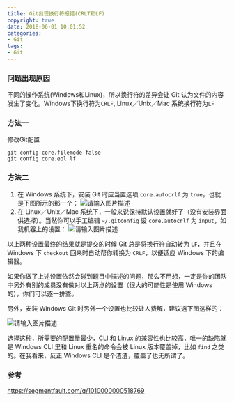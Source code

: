 ```yaml
---
title: Git出现换行符报错(CRLT和LF)
copyright: true
date: 2018-06-01 10:01:52
categories:
- Git
tags:
- Git
---
```


### 问题出现原因

不同的操作系统(Windows和Linux)，所以换行符的差异会让 Git 认为文件的内容发生了变化。Windows下换行符为`CRLF`, Linux／Unix／Mac 系统换行符为`LF`
<!--more-->
### 方法一

修改Git配置

```
git config core.filemode false
git config core.eol lf
```

### 方法二

1. 在 Windows 系统下，安装 Git 时应当置选项 `core.autocrlf` 为 `true`，也就是下图所示的那一个：
   ![请输入图片描述](http://segmentfault.com/img/bVck90)
2. 在 Linux／Unix／Mac 系统下，一般来说保持默认设置就好了（没有安装界面供选择）。当然你可以手工编辑 `~/.gitconfig` 设 `core.autocrlf` 为 `input`，如我机器上的设置：
   ![请输入图片描述](http://segmentfault.com/img/bVck98)

以上两种设置最终的结果就是提交的时候 Git 总是将换行符自动转为 `LF`，并且在 Windows 下 `checkout` 回来时自动帮你转换为 `CRLF`，以便适应 Windows 下的编辑器。

如果你做了上述设置依然会碰到题目中描述的问题，那么不用想，一定是你的团队中另外有别的成员没有做对以上两点的设置（很大的可能性是使用 Windows 的），你们可以逐一排查。

另外，安装 Windows Git 时另外一个设置也比较让人费解，建议选下图这样的：

![请输入图片描述](http://segmentfault.com/img/bVck99)

选择这种，所需要的配置量最少，CLI 和 Linux 的兼容性也比较高，唯一的缺陷就是 Windows CLI 里和 Linux 重名的命令会被 Linux 版本覆盖掉，比如 `find` 之类的。在我看来，反正 Windows CLI 是个渣渣，覆盖了也无所谓了。

### 参考

https://segmentfault.com/q/1010000000518769
